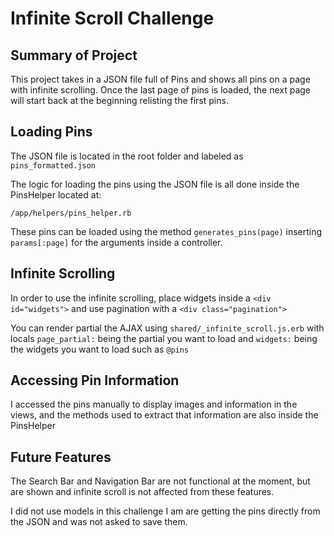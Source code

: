 # Infinite Scroll Challenge

## Summary of Project

This project takes in a JSON file full of Pins and shows all pins on a page with infinite scrolling. Once the last page of pins is loaded, the next page will start back at the beginning relisting the first pins.

## Loading Pins

The JSON file is located in the root folder and labeled as `pins_formatted.json`

The logic for loading the pins using the JSON file is all done inside the PinsHelper located at:

`/app/helpers/pins_helper.rb`

These pins can be loaded using the method `generates_pins(page)` inserting `params[:page]` for the arguments inside a controller.

## Infinite Scrolling

In order to use the infinite scrolling, place widgets inside a `<div id="widgets">` and use pagination with a `<div class="pagination">`

You can render partial the AJAX using `shared/_infinite_scroll.js.erb` with locals `page_partial:` being the partial you want to load and `widgets:` being the widgets you want to load such as `@pins`

## Accessing Pin Information

I accessed the pins manually to display images and information in the views, and the methods used to extract that information are also inside the PinsHelper

## Future Features

The Search Bar and Navigation Bar are not functional at the moment, but are shown and infinite scroll is not affected from these features.

I did not use models in this challenge I am are getting the pins directly from the JSON and was not asked to save them.
